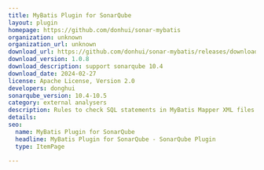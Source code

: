 ```yaml
---
title: MyBatis Plugin for SonarQube
layout: plugin
homepage: https://github.com/donhui/sonar-mybatis
organization: unknown
organization_url: unknown
download_url: https://github.com/donhui/sonar-mybatis/releases/download/1.0.8/sonar-mybatis-plugin-1.0.8.jar
download_version: 1.0.8
download_description: support sonarqube 10.4
download_date: 2024-02-27
license: Apache License, Version 2.0
developers: donghui
sonarqube_version: 10.4-10.5
category: external analysers
description: Rules to check SQL statements in MyBatis Mapper XML files.
details: 
seo:
  name: MyBatis Plugin for SonarQube
  headline: MyBatis Plugin for SonarQube - SonarQube Plugin
  type: ItemPage

---
```


